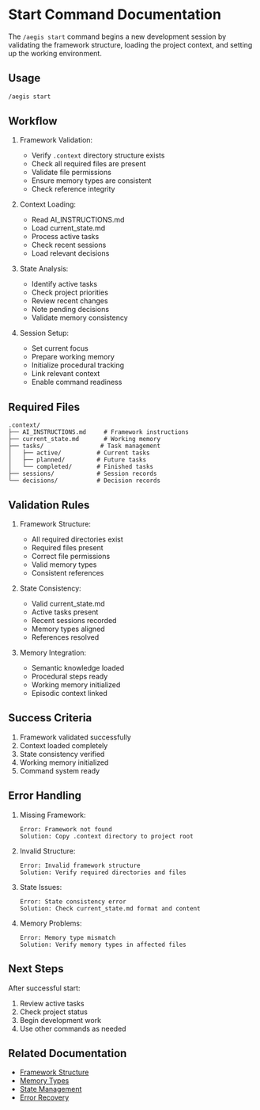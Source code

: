 # Start Command Documentation

The `/aegis start` command begins a new development session by validating the framework structure, loading the project context, and setting up the working environment.

## Usage

```bash
/aegis start
```

## Workflow

1. Framework Validation:
   - Verify `.context` directory structure exists
   - Check all required files are present
   - Validate file permissions
   - Ensure memory types are consistent
   - Check reference integrity

2. Context Loading:
   - Read AI_INSTRUCTIONS.md
   - Load current_state.md
   - Process active tasks
   - Check recent sessions
   - Load relevant decisions

3. State Analysis:
   - Identify active tasks
   - Check project priorities
   - Review recent changes
   - Note pending decisions
   - Validate memory consistency

4. Session Setup:
   - Set current focus
   - Prepare working memory
   - Initialize procedural tracking
   - Link relevant context
   - Enable command readiness

## Required Files

```
.context/
├── AI_INSTRUCTIONS.md     # Framework instructions
├── current_state.md       # Working memory
├── tasks/                # Task management
│   ├── active/          # Current tasks
│   ├── planned/         # Future tasks
│   └── completed/       # Finished tasks
├── sessions/            # Session records
└── decisions/           # Decision records
```

## Validation Rules

1. Framework Structure:
   - All required directories exist
   - Required files present
   - Correct file permissions
   - Valid memory types
   - Consistent references

2. State Consistency:
   - Valid current_state.md
   - Active tasks present
   - Recent sessions recorded
   - Memory types aligned
   - References resolved

3. Memory Integration:
   - Semantic knowledge loaded
   - Procedural steps ready
   - Working memory initialized
   - Episodic context linked

## Success Criteria

1. Framework validated successfully
2. Context loaded completely
3. State consistency verified
4. Working memory initialized
5. Command system ready

## Error Handling

1. Missing Framework:
   ```
   Error: Framework not found
   Solution: Copy .context directory to project root
   ```

2. Invalid Structure:
   ```
   Error: Invalid framework structure
   Solution: Verify required directories and files
   ```

3. State Issues:
   ```
   Error: State consistency error
   Solution: Check current_state.md format and content
   ```

4. Memory Problems:
   ```
   Error: Memory type mismatch
   Solution: Verify memory types in affected files
   ```

## Next Steps

After successful start:
1. Review active tasks
2. Check project status
3. Begin development work
4. Use other commands as needed

## Related Documentation

- [Framework Structure](../framework/structure.md)
- [Memory Types](../framework/memory.md)
- [State Management](../framework/state.md)
- [Error Recovery](../framework/errors.md)